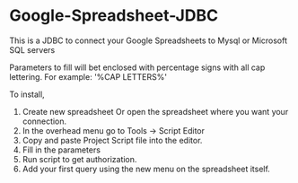 # Google-Spreadsheet-JDBC
This is a JDBC to connect your Google Spreadsheets to Mysql or Microsoft SQL servers

Parameters to fill will bet enclosed with percentage signs with all cap lettering. For example: '%CAP LETTERS%'

To install, 
1. Create new spreadsheet Or open the spreadsheet where you want your connection.
2. In the overhead menu go to Tools -> Script Editor
3. Copy and paste Project Script file into the editor.
4. Fill in the parameters
5. Run script to get authorization.
6. Add your first query using the new menu on the spreadsheet itself.
